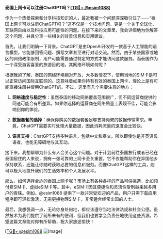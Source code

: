 **泰国上网卡可以注册ChatGPT吗？[[TG💪+ @esim1088](https://t.me/s/esim1088)]**

作为一个热爱探索和分享科技知识的人，最近我被一个问题深深吸引住了——“泰国上网卡可以注册ChatGPT吗？”这不仅是一个技术问题，更是一个关于全球化、互联网自由以及科技应用可能性的问题。在接下来的文章里，我会详细地为你解答这个问题，并且分享一些相关的背景信息和实用建议。

首先，让我们明确一下背景。ChatGPT是由OpenAI开发的一款基于人工智能的语言模型，它能够回答问题、撰写文章甚至进行对话交流。然而，由于某些国家或地区的网络政策限制，用户可能需要通过特定的方式才能访问这款服务。而泰国作为一个深受游客喜爱的旅游目的地，其网络环境如何呢？

根据我的了解，泰国的网络环境相对开放，大多数情况下，使用当地的SIM卡是可以正常访问国际互联网的。这意味着如果你持有有效的泰国上网卡，理论上是有可能直接注册并使用ChatGPT的。不过，这里有几个需要注意的地方：

1. **网络速度与稳定性**：虽然泰国的移动网络覆盖范围很广，但不同运营商提供的网速可能会有所差异。如果你选择的运营商在网络质量上表现不佳，可能会影响到你的体验。
   
2. **数据套餐的选择**：确保你购买的数据套餐足够支持频繁的数据传输需求。毕竟，ChatGPT需要实时处理大量数据，因此消耗流量的速度会比较快。

3. **语言支持**：ChatGPT支持多种语言，包括中文和泰文。所以即使你是非英语母语者，也能无障碍地与其互动。

接下来，我想聊聊为什么有人会关心这个问题。对于计划前往泰国旅行或者已经在泰国居住的人来说，拥有一张可靠的上网卡至关重要。它不仅能帮助你在异国他乡保持联系，还能让你随时获取必要的信息和服务。而像ChatGPT这样的工具，则可以极大地提升我们的生活效率和个人发展水平。

那么，如何选择合适的泰国上网卡呢？市场上有各种各样的产品可供挑选，比如预付费SIM卡、虚拟eSIM卡等。其中，eSIM卡因其便捷性和灵活性受到越来越多用户的青睐。例如，@esim1088 提供了一款非常受欢迎的产品，用户只需下载应用程序即可轻松激活，无需更换物理SIM卡，非常适合经常出国的人士。

最后，我想强调一点，无论你身处何地，都应该遵守当地法律法规和社会公德。虽然技术为我们提供了前所未有的便利，但我们也要学会负责任地使用这些资源。希望这篇文章能对你有所帮助，祝大家旅途愉快！

[[TG💪+ @esim1088](https://t.me/s/esim1088) ![Image](https://i.postimg.cc/4NQfJmqS/Snipaste-2025-05-13-00-14-12.png)]